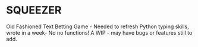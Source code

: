 # SQUEEZER
Old Fashioned Text Betting Game - Needed to refresh Python typing skills, wrote in a week- No no functions!
A WIP - may  have bugs or features still to add.
